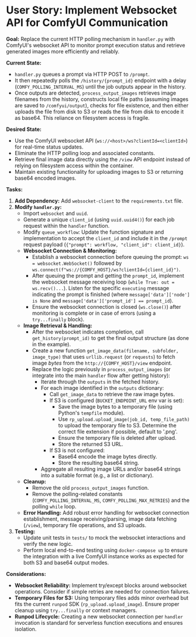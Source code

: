 # User Story: Implement Websocket API for ComfyUI Communication

**Goal:** Replace the current HTTP polling mechanism in `handler.py` with ComfyUI's websocket API to monitor prompt execution status and retrieve generated images more efficiently and reliably.

**Current State:**

- `handler.py` queues a prompt via HTTP POST to `/prompt`.
- It then repeatedly polls the `/history/{prompt_id}` endpoint with a delay (`COMFY_POLLING_INTERVAL_MS`) until the job outputs appear in the history.
- Once outputs are detected, `process_output_images` retrieves image filenames from the history, constructs local file paths (assuming images are saved to `/comfyui/output`), checks for file existence, and then either uploads the file from disk to S3 or reads the file from disk to encode it as base64. This reliance on filesystem access is fragile.

**Desired State:**

- Use the ComfyUI websocket API (`ws://<host>/ws?clientId=<clientId>`) for real-time status updates.
- Eliminate the HTTP polling loop and associated constants.
- Retrieve final image data directly using the `/view` API endpoint instead of relying on filesystem access within the container.
- Maintain existing functionality for uploading images to S3 or returning base64 encoded images.

**Tasks:**

1.  **Add Dependency:** Add `websocket-client` to the `requirements.txt` file.
2.  **Modify `handler.py`:**
    - Import `websocket` and `uuid`.
    - Generate a unique `client_id` (using `uuid.uuid4()`) for each job request within the `handler` function.
    - Modify `queue_workflow`: Update the function signature and implementation to accept the `client_id` and include it in the `/prompt` request payload (`{"prompt": workflow, "client_id": client_id}`).
    - **Websocket Connection & Monitoring:**
      - Establish a websocket connection before queuing the prompt: `ws = websocket.WebSocket()` followed by `ws.connect(f"ws://{COMFY_HOST}/ws?clientId={client_id}")`.
      - After queuing the prompt and getting the `prompt_id`, implement the websocket message receiving loop (`while True: out = ws.recv()...`). Listen for the specific `executing` message indicating the prompt is finished (where `message['data']['node'] is None` and `message['data']['prompt_id'] == prompt_id`).
      - Ensure the websocket connection is closed (`ws.close()`) after monitoring is complete or in case of errors (using a `try...finally` block).
    - **Image Retrieval & Handling:**
      - After the websocket indicates completion, call `get_history(prompt_id)` to get the final output structure (as done in the example).
      - Create a new function `get_image_data(filename, subfolder, image_type)` that uses `urllib.request` (or `requests`) to fetch image _bytes_ from the `http://{COMFY_HOST}/view` endpoint.
      - Replace the logic previously in `process_output_images` (or integrate into the main `handler` flow after getting history):
        - Iterate through the `outputs` in the fetched history.
        - For each image identified in the `outputs` dictionary:
          - Call `get_image_data` to retrieve the raw image bytes.
          - If S3 is configured (`BUCKET_ENDPOINT_URL` env var is set):
            - Save the image bytes to a temporary file (using Python's `tempfile` module).
            - Use `rp_upload.upload_image(job_id, temp_file_path)` to upload the temporary file to S3. Determine the correct file extension if possible, default to '.png'.
            - Ensure the temporary file is deleted after upload.
            - Store the returned S3 URL.
          - If S3 is not configured:
            - Base64 encode the image bytes directly.
            - Store the resulting base64 string.
        - Aggregate all resulting image URLs and/or base64 strings into a suitable format (e.g., a list or dictionary).
    - **Cleanup:**
      - Remove the old `process_output_images` function.
      - Remove the polling-related constants (`COMFY_POLLING_INTERVAL_MS`, `COMFY_POLLING_MAX_RETRIES`) and the polling `while` loop.
    - **Error Handling:** Add robust error handling for websocket connection establishment, message receiving/parsing, image data fetching (`/view`), temporary file operations, and S3 uploads.
3.  **Testing:**
    - Update unit tests in `tests/` to mock the websocket interactions and verify the new logic.
    - Perform local end-to-end testing using `docker-compose up` to ensure the integration with a live ComfyUI instance works as expected for both S3 and base64 output modes.

**Considerations:**

- **Websocket Reliability:** Implement try/except blocks around websocket operations. Consider if simple retries are needed for connection failures.
- **Temporary Files for S3:** Using temporary files adds minor overhead but fits the current `runpod` SDK (`rp_upload.upload_image`). Ensure proper cleanup using `try...finally` or context managers.
- **Runpod Lifecycle:** Creating a new websocket connection per `handler` invocation is standard for serverless function executions and ensures isolation.
